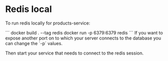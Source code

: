 # Redis local
To run redis locally for products-service:

´´´
docker build . --tag redis
docker run -p 6379:6379 redis
´´´
If you want to expose another port on to which your server connects to the database you can change the ´-p´ values.

Then start your service that needs to connect to the redis session.
